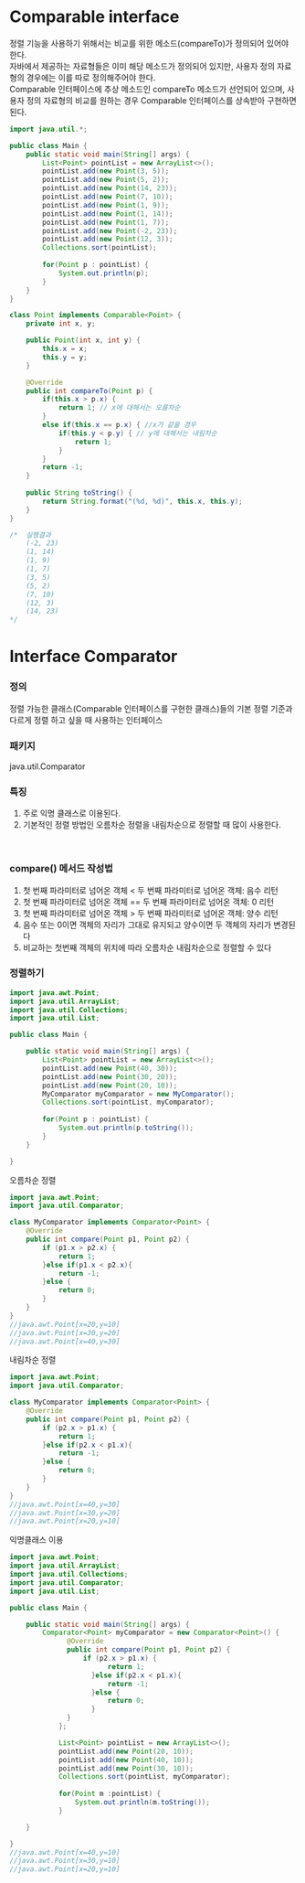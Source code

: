 # Comparable interface

정렬 기능을 사용하기 위해서는 비교를 위한 메소드(compareTo)가 정의되어 있어야 한다.</br>
자바에서 제공하는 자료형들은 이미 해당 메소드가 정의되어 있지만, 사용자 정의 자료형의 경우에는 이를 따로 정의해주어야 한다.</br>
Comparable 인터페이스에 추상 메소드인 compareTo 메소드가 선언되어 있으며, 사용자 정의 자료형의 비교를 원하는 경우 Comparable 인터페이스를 상속받아 구현하면 된다.
</br>
```java
import java.util.*;

public class Main {
    public static void main(String[] args) {
        List<Point> pointList = new ArrayList<>();
        pointList.add(new Point(3, 5));
        pointList.add(new Point(5, 2));
        pointList.add(new Point(14, 23));
        pointList.add(new Point(7, 10));
        pointList.add(new Point(1, 9));
        pointList.add(new Point(1, 14));
        pointList.add(new Point(1, 7));
        pointList.add(new Point(-2, 23));
        pointList.add(new Point(12, 3));
        Collections.sort(pointList);
        
        for(Point p : pointList) {
        	System.out.println(p);
        }
    }
}

class Point implements Comparable<Point> {
    private int x, y;

	public Point(int x, int y) {
    	this.x = x;
    	this.y = y;
    }

    @Override
    public int compareTo(Point p) {
        if(this.x > p.x) {
            return 1; // x에 대해서는 오름차순
        }
        else if(this.x == p.x) { //x가 같을 경우
            if(this.y < p.y) { // y에 대해서는 내림차순
                return 1;
            }
        }
        return -1;
    }
    
    public String toString() {
    	return String.format("(%d, %d)", this.x, this.y);
    }
}

/*  실행결과
    (-2, 23)
    (1, 14)
    (1, 9)
    (1, 7)
    (3, 5)
    (5, 2)
    (7, 10)
    (12, 3)
    (14, 23)
*/
```

# Interface Comparator<T>

### 정의
정렬 가능한 클래스(Comparable 인터페이스를 구현한 클래스)들의 기본 정렬 기준과 다르게 정렬 하고 싶을 때 사용하는 인터페이스
<br>

### 패키지
java.util.Comparator
<br>

### 특징
1. 주로 익명 클래스로 이용된다.
2. 기본적인 정렬 방법인 오름차순 정렬을 내림차순으로 정렬할 때 많이 사용한다.
<br>

### compare() 메서드 작성법

1. 첫 번째 파라미터로 넘어온 객체 < 두 번째 파라미터로 넘어온 객체: 음수 리턴
2. 첫 번째 파라미터로 넘어온 객체 == 두 번째 파라미터로 넘어온 객체: 0 리턴
3. 첫 번째 파라미터로 넘어온 객체 > 두 번째 파라미터로 넘어온 객체: 양수 리턴
4. 음수 또는 0이면 객체의 자리가 그대로 유지되고 양수이면 두 객체의 자리가 변경된다
5. 비교하는 첫번째 객체의 위치에 따라 오름차순 내림차순으로 정렬할 수 있다

### 정렬하기

```java
import java.awt.Point;
import java.util.ArrayList;
import java.util.Collections;
import java.util.List;

public class Main {

	public static void main(String[] args) {
		List<Point> pointList = new ArrayList<>();
		pointList.add(new Point(40, 30));
		pointList.add(new Point(30, 20));
		pointList.add(new Point(20, 10));
		MyComparator myComparator = new MyComparator();
		Collections.sort(pointList, myComparator);
		
		for(Point p : pointList) {
			System.out.println(p.toString());
		}
	}

}
```

오름차순 정렬

```java
import java.awt.Point;
import java.util.Comparator;

class MyComparator implements Comparator<Point> {
	@Override
	public int compare(Point p1, Point p2) {
		if (p1.x > p2.x) {
			return 1;
		}else if(p1.x < p2.x){ 
			return -1;
		}else {
			return 0;
		}
	}
}
//java.awt.Point[x=20,y=10]
//java.awt.Point[x=30,y=20]
//java.awt.Point[x=40,y=30]
```
내림차순 정렬

```java
import java.awt.Point;
import java.util.Comparator;

class MyComparator implements Comparator<Point> {
	@Override
	public int compare(Point p1, Point p2) {
		if (p2.x > p1.x) {
			return 1;
		}else if(p2.x < p1.x){ 
			return -1;
		}else {
			return 0;
		}
	}
}
//java.awt.Point[x=40,y=30]
//java.awt.Point[x=30,y=20]
//java.awt.Point[x=20,y=10]
```
익명클래스 이용

```java
import java.awt.Point;
import java.util.ArrayList;
import java.util.Collections;
import java.util.Comparator;
import java.util.List;

public class Main {

	public static void main(String[] args) {
		Comparator<Point> myComparator = new Comparator<Point>() {
			  @Override
			  public int compare(Point p1, Point p2) { 
				  if (p2.x > p1.x) {
						return 1;
					}else if(p2.x < p1.x){ 
						return -1;
					}else {
						return 0;
					}
			  }
			};

			List<Point> pointList = new ArrayList<>();
			pointList.add(new Point(20, 10));
			pointList.add(new Point(40, 10));
			pointList.add(new Point(30, 10));
			Collections.sort(pointList, myComparator);
			
			for(Point m :pointList) {
				System.out.println(m.toString());
			}

	}

}
//java.awt.Point[x=40,y=10]
//java.awt.Point[x=30,y=10]
//java.awt.Point[x=20,y=10]
```
